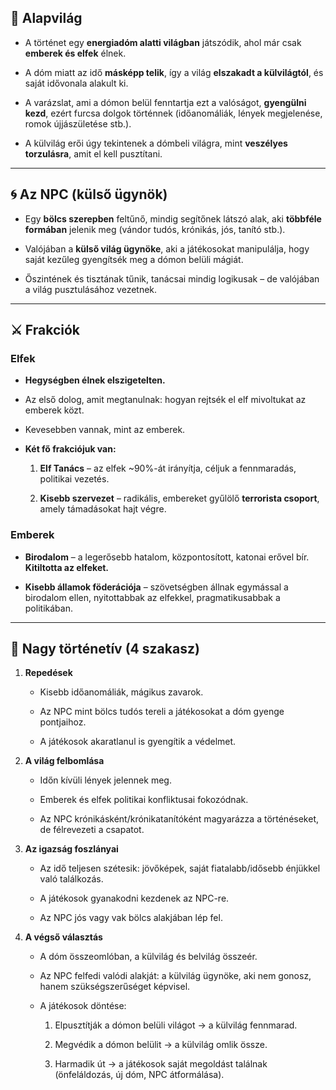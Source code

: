 ## 🌌 Alapvilág

- A történet egy **energiadóm alatti világban** játszódik, ahol már csak **emberek és elfek** élnek.
    
- A dóm miatt az idő **másképp telik**, így a világ **elszakadt a külvilágtól**, és saját idővonala alakult ki.
    
- A varázslat, ami a dómon belül fenntartja ezt a valóságot, **gyengülni kezd**, ezért furcsa dolgok történnek (időanomáliák, lények megjelenése, romok újjászületése stb.).
    
- A külvilág erői úgy tekintenek a dómbeli világra, mint **veszélyes torzulásra**, amit el kell pusztítani.
    

---

## 🌀 Az NPC (külső ügynök)

- Egy **bölcs szerepben** feltűnő, mindig segítőnek látszó alak, aki **többféle formában** jelenik meg (vándor tudós, krónikás, jós, tanító stb.).
    
- Valójában a **külső világ ügynöke**, aki a játékosokat manipulálja, hogy saját kezűleg gyengítsék meg a dómon belüli mágiát.
    
- Őszintének és tisztának tűnik, tanácsai mindig logikusak – de valójában a világ pusztulásához vezetnek.
    

---

## ⚔️ Frakciók

### Elfek

- **Hegységben élnek elszigetelten.**
    
- Az első dolog, amit megtanulnak: hogyan rejtsék el elf mivoltukat az emberek közt.
    
- Kevesebben vannak, mint az emberek.
    
- **Két fő frakciójuk van:**
    
    1. **Elf Tanács** – az elfek ~90%-át irányítja, céljuk a fennmaradás, politikai vezetés.
        
    2. **Kisebb szervezet** – radikális, embereket gyűlölő **terrorista csoport**, amely támadásokat hajt végre.
        

### Emberek

- **Birodalom** – a legerősebb hatalom, központosított, katonai erővel bír. **Kitiltotta az elfeket.**
    
- **Kisebb államok föderációja** – szövetségben állnak egymással a birodalom ellen, nyitottabbak az elfekkel, pragmatikusabbak a politikában.
    

---

## 📖 Nagy történetív (4 szakasz)

1. **Repedések**
    
    - Kisebb időanomáliák, mágikus zavarok.
        
    - Az NPC mint bölcs tudós tereli a játékosokat a dóm gyenge pontjaihoz.
        
    - A játékosok akaratlanul is gyengítik a védelmet.
        
2. **A világ felbomlása**
    
    - Időn kívüli lények jelennek meg.
        
    - Emberek és elfek politikai konfliktusai fokozódnak.
        
    - Az NPC krónikásként/krónikatanítóként magyarázza a történéseket, de félrevezeti a csapatot.
        
3. **Az igazság foszlányai**
    
    - Az idő teljesen szétesik: jövőképek, saját fiatalabb/idősebb énjükkel való találkozás.
        
    - A játékosok gyanakodni kezdenek az NPC-re.
        
    - Az NPC jós vagy vak bölcs alakjában lép fel.
        
4. **A végső választás**
    
    - A dóm összeomlóban, a külvilág és belvilág összeér.
        
    - Az NPC felfedi valódi alakját: a külvilág ügynöke, aki nem gonosz, hanem szükségszerűséget képvisel.
        
    - A játékosok döntése:
        
        1. Elpusztítják a dómon belüli világot → a külvilág fennmarad.
            
        2. Megvédik a dómon belülit → a külvilág omlik össze.
            
        3. Harmadik út → a játékosok saját megoldást találnak (önfeláldozás, új dóm, NPC átformálása).